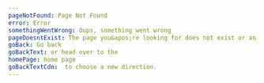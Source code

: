 ```yaml
---
pageNotFound: Page Not Found
error: Error
somethingWentWrong: Oups, something went wrong
pageDoesntExist: The page you&apos;re looking for does not exist or an another error occurred.
goBack: Go back
goBackText: or head over to the 
homePage: home page
goBackTextCdn:  to choose a new direction.
---
```

